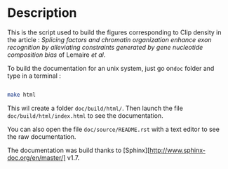 # Description

This is the script used to build the figures corresponding to Clip density in the article : *Splicing factors and chromatin organization enhance exon recognition by alleviating constraints generated by gene nucleotide composition bias* of Lemaire *et al*.

To build the documentation for an unix system,  just go on``doc`` folder and type in a terminal :

```sh

make html
```

This wil create a folder `doc/build/html/`. Then launch the file `doc/build/html/index.html` to see the documentation.

You can also open the file `doc/source/README.rst` with a text editor to see the raw documentation.

The documentation was build thanks to [Sphinx][http://www.sphinx-doc.org/en/master/] v1.7.

